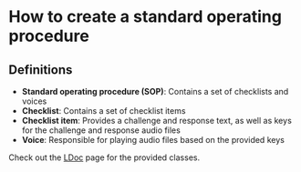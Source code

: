 # How to create a standard operating procedure
## Definitions

* **Standard operating procedure (SOP)**: Contains a set of checklists and voices
* **Checklist**: Contains a set of checklist items
* **Checklist item**: Provides a challenge and response text, as well as keys for the challenge and response audio files
* **Voice**: Responsible for playing audio files based on the provided keys

Check out the [LDoc](https://patrickl92.github.io/AudioChecklist/ldoc/) page for the provided classes.
